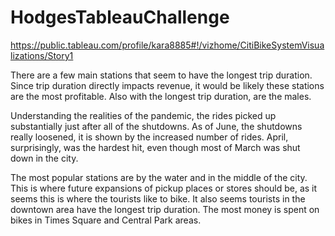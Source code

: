 # HodgesTableauChallenge

https://public.tableau.com/profile/kara8885#!/vizhome/CitiBikeSystemVisualizations/Story1

There are a few main stations that seem to have the longest trip duration. Since trip duration directly impacts revenue, it would be likely these stations are the most profitable. Also with the longest trip duration, are the males. 

Understanding the realities of the pandemic, the rides picked up substantially just after all of the shutdowns. As of June, the shutdowns really loosened, it is shown by the increased number of rides. April, surprisingly, was the hardest hit, even though most of March was shut down in the city. 

The most popular stations are by the water and in the middle of the city. This is where future expansions of pickup places or stores should be, as it seems this is where the tourists like to bike. It also seems tourists in the downtown area have the longest trip duration. The most money is spent on bikes in Times Square and Central Park areas. 

